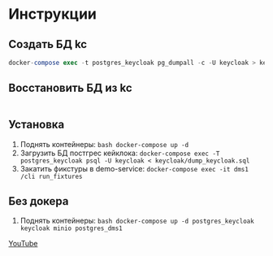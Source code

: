 # Инструкции

## Создать БД kc

```sql
docker-compose exec -t postgres_keycloak pg_dumpall -c -U keycloak > keycloak/dump_keycloak.sql
```

## Восстановить БД из kc

```sql

```

## Установка

1. Поднять контейнеры: ```bash docker-compose up -d```
2. Загрузить БД постгрес кейклока: ```docker-compose exec -T postgres_keycloak psql -U keycloak < keycloak/dump_keycloak.sql```
3. Закатить фикстуры в demo-service: ```docker-compose exec -it dms1 /cli run_fixtures```

## Без докера

1. Поднять контейнеры: ```bash docker-compose up -d postgres_keycloak keycloak minio postgres_dms1```

[YouTube](https://youtu.be/RgZyX-e6W9E?si=_yjaIVVnI-aRRCl9)
